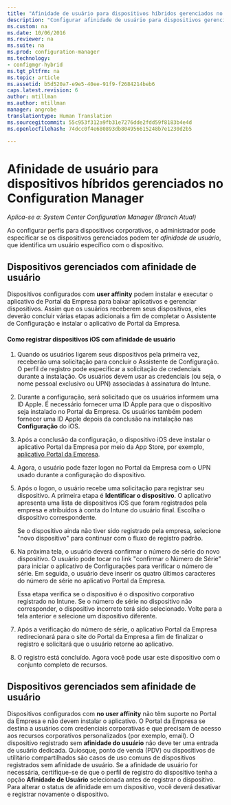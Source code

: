 ```yaml
---
title: "Afinidade de usuário para dispositivos híbridos gerenciados no Configuration Manager | Microsoft Docs"
description: "Configurar afinidade de usuário para dispositivos gerenciados no Configuration Manager."
ms.custom: na
ms.date: 10/06/2016
ms.reviewer: na
ms.suite: na
ms.prod: configuration-manager
ms.technology:
- configmgr-hybrid
ms.tgt_pltfrm: na
ms.topic: article
ms.assetid: b5d520a7-e9e5-40ee-91f9-f2684214beb6
caps.latest.revision: 6
author: mtillman
ms.author: mtillman
manager: angrobe
translationtype: Human Translation
ms.sourcegitcommit: 55c953f312a9fb31e7276dde2fdd59f8183b4e4d
ms.openlocfilehash: 74dcc0f4e680893db804956615248b7e1230d2b5

---
```

# <a name="user-affinity-for-hybrid-managed-devices-in-configuration-manager"></a>Afinidade de usuário para dispositivos híbridos gerenciados no Configuration Manager

*Aplica-se a: System Center Configuration Manager (Branch Atual)*

Ao configurar perfis para dispositivos corporativos, o administrador pode especificar se os dispositivos gerenciados podem ter *afinidade de usuário*, que identifica um usuário específico com o dispositivo.  

##  <a name="a-namebkmkioscpa-managed-devices-with-user-affinity"></a><a name="BKMK_iOSCP"></a> Dispositivos gerenciados com afinidade de usuário  
 Dispositivos configurados com **user affinity** podem instalar e executar o aplicativo de Portal da Empresa para baixar aplicativos e gerenciar dispositivos. Assim que os usuários receberem seus dispositivos, eles deverão concluir várias etapas adicionais a fim de completar o Assistente de Configuração e instalar o aplicativo de Portal da Empresa.  

#### <a name="how-to-enroll-ios-devices-with-user-affinity"></a>Como registrar dispositivos iOS com afinidade de usuário  

1.  Quando os usuários ligarem seus dispositivos pela primeira vez, receberão uma solicitação para concluir o Assistente de Configuração. O perfil de registro pode especificar a solicitação de credenciais durante a instalação. Os usuários devem usar as credenciais (ou seja, o nome pessoal exclusivo ou UPN) associadas à assinatura do Intune.  

2.  Durante a configuração, será solicitado que os usuários informem uma ID Apple. É necessário fornecer uma ID Apple para que o dispositivo seja instalado no Portal da Empresa. Os usuários também podem fornecer uma ID Apple depois da conclusão na instalação nas **Configuração** do iOS.  

3.  Após a conclusão da configuração, o dispositivo iOS deve instalar o aplicativo Portal da Empresa por meio da App Store, por exemplo, [aplicativo Portal da Empresa](https://itunes.apple.com/us/app/id719171358).  

4.  Agora, o usuário pode fazer logon no Portal da Empresa com o UPN usado durante a configuração do dispositivo.  

5.  Após o logon, o usuário recebe uma solicitação para registrar seu dispositivo. A primeira etapa é **Identificar o dispositivo**. O aplicativo apresenta uma lista de dispositivos iOS que foram registrados pela empresa e atribuídos à conta do Intune do usuário final. Escolha o dispositivo correspondente.  

     Se o dispositivo ainda não tiver sido registrado pela empresa, selecione "novo dispositivo" para continuar com o fluxo de registro padrão.  

6.  Na próxima tela, o usuário deverá confirmar o número de série do novo dispositivo. O usuário pode tocar no link "confirmar o Número de Série" para iniciar o aplicativo de Configurações para verificar o número de série. Em seguida, o usuário deve inserir os quatro últimos caracteres do número de série no aplicativo Portal da Empresa.  

     Essa etapa verifica se o dispositivo é o dispositivo corporativo registrado no Intune. Se o número de série no dispositivo não corresponder, o dispositivo incorreto terá sido selecionado. Volte para a tela anterior e selecione um dispositivo diferente.  

7.  Após a verificação do número de série, o aplicativo Portal da Empresa redirecionará para o site do Portal da Empresa a fim de finalizar o registro e solicitará que o usuário retorne ao aplicativo.  

8.  O registro está concluído. Agora você pode usar este dispositivo com o conjunto completo de recursos.  

##  <a name="a-namebkmknouaa-managed-devices-without-user-affinity"></a><a name="BKMK_noUA"></a> Dispositivos gerenciados sem afinidade de usuário  
 Dispositivos configurados com **no user affinity** não têm suporte no Portal da Empresa e não devem instalar o aplicativo. O Portal da Empresa se destina a usuários com credenciais corporativas e que precisam de acesso aos recursos corporativos personalizados (por exemplo, email). O dispositivo registrado sem **afinidade do usuário** não deve ter uma entrada de usuário dedicada. Quiosque, ponto de venda (PDV) ou dispositivos de utilitário compartilhados são casos de uso comuns de dispositivos registrados sem afinidade de usuário. Se a afinidade de usuário for necessária, certifique-se de que o perfil de registro do dispositivo tenha a opção **Afinidade de Usuário** selecionada antes de registrar o dispositivo. Para alterar o status de afinidade em um dispositivo, você deverá desativar e registrar novamente o dispositivo.



<!--HONumber=Dec16_HO3-->


